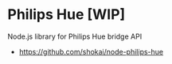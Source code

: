 # Philips Hue [WIP]

Node.js library for Philips Hue bridge API

- https://github.com/shokai/node-philips-hue
